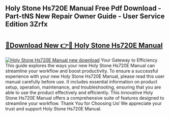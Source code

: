 ## Holy Stone Hs720E Manual Free Pdf Download - Part-tNS New Repair Owner Guide - User Service Edition 3Zrfx

# <h2><a href="http://bc2838.oget.top/?id=Holy+Stone+Hs720E+Manual">🔗Download New 👉🔴 Holy Stone Hs720E Manual</a></h2>

[![Holy Stone Hs720E Manual new download](https://i.imgur.com/5g1atiW.png)](http://bc2838.oget.top/?id=Holy+Stone+Hs720E+Manual)
Your Gateway to Efficiency This guide explores the ways your new Holy Stone Hs720E Manual can streamline your workflow and boost productivity. To ensure a successful experience with your new Holy Stone Hs720E Manual, please read this user manual carefully before use. It includes essential information on product setup, operation, maintenance, and troubleshooting, ensuring that you are able to use the product effectively and efficiently. This innovative Holy Stone Hs720E Manual offers a comprehensive suite of features designed to streamline your workflow. Thank You for Choosing Us! We appreciate your trust and support Holy Stone Hs720E Manual.
